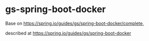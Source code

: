 # gs-spring-boot-docker
Base on https://spring.io/guides/gs/spring-boot-docker/complete,

described at https://spring.io/guides/gs/spring-boot-docker

